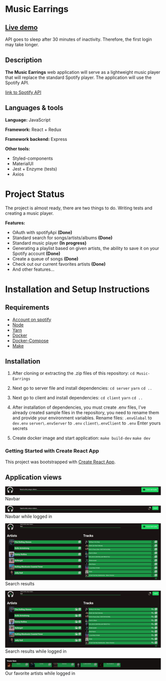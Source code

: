 # Music Earrings

## [Live demo](https://music-earrings.herokuapp.com/)

API goes to sleep after 30 minutes of inactivity. Therefore, the first login may take longer.

## Description

**The Music Earrings** web application will serve as a lightweight music player that will replace the standard Spotify player. The application will use the Spotify API.

[link to Spotify API](https://developer.spotify.com/)

## Languages & tools

**Language:** JavaScript

**Framework:** React + Redux

**Framework backend:** Express

**Other tools:**

- Styled-components
- MaterialUI
- Jest + Enzyme (tests)
- Axios

# Project Status

The project is almost ready, there are two things to do. Writing tests and creating a music player.

**Features:**

- OAuth with spotifyApi **(Done)**
- Standard search for songs/artists/albums **(Done)**
- Standard music player **(In progress)**
- Generating a playlist based on given artists, the ability to save it on your Spotify account **(Done)**
- Create a queue of songs **(Done)**
- Check out our current favorites artists **(Done)**
- And other features...

# Installation and Setup Instructions

## Requirements

- [Account on spotify](https://developer.spotify.com/)
- [Node](https://nodejs.org/en/)
- [Yarn](https://yarnpkg.com/)
- [Docker](https://www.docker.com/)
- [Docker-Compose](https://docs.docker.com/compose/)
- [Make](https://www.tutorialspoint.com/unix_commands/make.htm)

## Installation

1. After cloning or extracting the .zip files of this repository:
`cd Music-Earrings`

2. Next go to server file and install dependencies:
`cd server`
`yarn`
`cd ..`

3. Next go to client and install dependencies:
`cd client`
`yarn`
`cd ..`

4. After installation of  dependencies, you must create .env files, I've already created sample files in the repository, you need to rename them and provide your environment variables.
Rename files:
`.envGlobal` to `dev.env`
`server\.envServer` to `.env`
`client\.envClient` to `.env`
Enter yours secrets

5. Create docker image and start application:
`make build-dev`
`make dev`

### Getting Started with Create React App

This project was bootstrapped with [Create React App](https://github.com/facebook/create-react-app).

## Application views
![navbar](./ss/Navbar.jpg)
Navbar

![navbar  logged in](./ss/NavbarLogged.jpg)
Navbar while logged in

![Search Results](./ss/Search.jpg)
Search results

![Search Results  logged in](./ss/SearchLogged.jpg)
Search results while logged in

![favorite artists](./ss/Favs.jpg)
Our favorite artists while logged in
